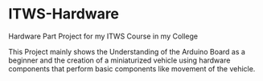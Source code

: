 # ITWS-Hardware
Hardware Part Project for my ITWS Course in my College

This Project mainly shows the Understanding of the Arduino Board as a beginner and the creation of a miniaturized vehicle using hardware components that perform basic components like movement of the vehicle.
